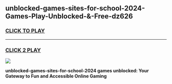 
## unblocked-games-sites-for-school-2024-Games-Play-Unblocked-&-Free-dz626
<h3>
<a href="https://premium76.site?title=unblocked-games-sites-for-school-2024&ref=24A">CLICK TO PLAY</a></h3>
<hr>

<h3>
<a href="https://premium76.site?title=unblocked-games-sites-for-school-2024&ref=24A">CLICK 2 PLAY</a>
  
</h3>

<a href="https://premium76.site?title=unblocked-games-sites-for-school-2024&ref=24A"><img src="https://clearcache.store/games.png"></a>


**unblocked-games-sites-for-school-2024 games unblocked: Your Gateway to Fun and Accessible Online Gaming**
